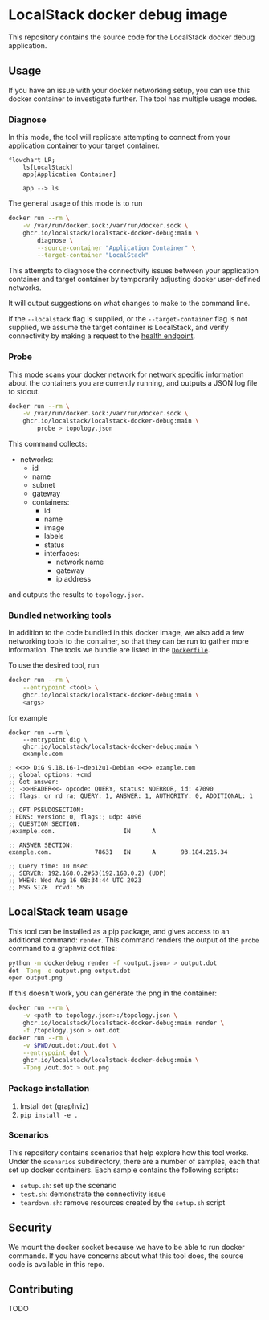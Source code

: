 # LocalStack docker debug image

This repository contains the source code for the LocalStack docker debug application.

## Usage

If you have an issue with your docker networking setup, you can use this docker container to investigate further.
The tool has multiple usage modes.

### Diagnose

In this mode, the tool will replicate attempting to connect from your application container to your target container.


```mermaid
flowchart LR;
    ls[LocalStack]
    app[Application Container]

    app --> ls
```

The general usage of this mode is to run

```bash
docker run --rm \
    -v /var/run/docker.sock:/var/run/docker.sock \
    ghcr.io/localstack/localstack-docker-debug:main \
        diagnose \
        --source-container "Application Container" \
        --target-container "LocalStack"
```

This attempts to diagnose the connectivity issues between your application container and target container by temporarily adjusting docker user-defined networks.

It will output suggestions on what changes to make to the command line.

If the `--localstack` flag is supplied, or the `--target-container` flag is not supplied, we assume the target container is LocalStack, and verify connectivity by making a request to the [health endpoint](https://docs.localstack.cloud/references/internal-endpoints/#localstack-endpoints).

### Probe

This mode scans your docker network for network specific information about the containers you are currently running, and outputs a JSON log file to stdout.

```bash
docker run --rm \
    -v /var/run/docker.sock:/var/run/docker.sock \
    ghcr.io/localstack/localstack-docker-debug:main \
        probe > topology.json
```

This command collects:

* networks:
    * id
    * name
    * subnet
    * gateway
    * containers:
        * id
        * name
        * image
        * labels
        * status
        * interfaces:
            * network name
            * gateway
            * ip address

and outputs the results to `topology.json`.

### Bundled networking tools

In addition to the code bundled in this docker image, we also add a few networking tools to the container, so that they can be run to gather more information.
The tools we bundle are listed in the [`Dockerfile`](https://github.com/localstack/localstack-docker-debug/tree/main/Dockerfile#L7-L13).

To use the desired tool, run

```bash
docker run --rm \
    --entrypoint <tool> \
    ghcr.io/localstack/localstack-docker-debug:main \
    <args>
```

for example

```
docker run --rm \
    --entrypoint dig \
    ghcr.io/localstack/localstack-docker-debug:main \
    example.com

; <<>> DiG 9.18.16-1~deb12u1-Debian <<>> example.com
;; global options: +cmd
;; Got answer:
;; ->>HEADER<<- opcode: QUERY, status: NOERROR, id: 47090
;; flags: qr rd ra; QUERY: 1, ANSWER: 1, AUTHORITY: 0, ADDITIONAL: 1

;; OPT PSEUDOSECTION:
; EDNS: version: 0, flags:; udp: 4096
;; QUESTION SECTION:
;example.com.                   IN      A

;; ANSWER SECTION:
example.com.            78631   IN      A       93.184.216.34

;; Query time: 10 msec
;; SERVER: 192.168.0.2#53(192.168.0.2) (UDP)
;; WHEN: Wed Aug 16 08:34:44 UTC 2023
;; MSG SIZE  rcvd: 56
```


## LocalStack team usage

This tool can be installed as a pip package, and gives access to an additional command: `render`.
This command renders the output of the `probe` command to a graphviz dot files:

```bash
python -m dockerdebug render -f <output.json> > output.dot
dot -Tpng -o output.png output.dot
open output.png
```

If this doesn't work, you can generate the png in the container:

```bash
docker run --rm \
    -v <path to topology.json>:/topology.json \
    ghcr.io/localstack/localstack-docker-debug:main render \
    -f /topology.json > out.dot
docker run --rm \
    -v $PWD/out.dot:/out.dot \
    --entrypoint dot \
    ghcr.io/localstack/localstack-docker-debug:main \
    -Tpng /out.dot > out.png
```

### Package installation

1. Install `dot` (graphviz)
2. `pip install -e .`

### Scenarios

This repository contains scenarios that help explore how this tool works.
Under the `scenarios` subdirectory, there are a number of samples, each that set up docker containers.
Each sample contains the following scripts:

* `setup.sh`: set up the scenario
* `test.sh`: demonstrate the connectivity issue
* `teardown.sh`: remove resources created by the `setup.sh` script


## Security

We mount the docker socket because we have to be able to run docker commands.
If you have concerns about what this tool does, the source code is available in this repo.

## Contributing

TODO
